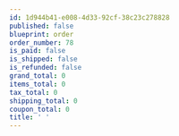 ```yaml
---
id: 1d944b41-e008-4d33-92cf-38c23c278828
published: false
blueprint: order
order_number: 78
is_paid: false
is_shipped: false
is_refunded: false
grand_total: 0
items_total: 0
tax_total: 0
shipping_total: 0
coupon_total: 0
title: ' '
---
```


